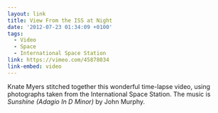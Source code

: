 ```yaml
---
layout: link
title: View From the ISS at Night
date: '2012-07-23 01:34:09 +0100'
tags:
  - Video
  - Space
  - International Space Station
link: https://vimeo.com/45878034
link-embed: video
---
```

Knate Myers stitched together this wonderful time-lapse video, using photographs taken from the International Space Station. The music is <cite>Sunshine (Adagio In D Minor)</cite> by John Murphy.
